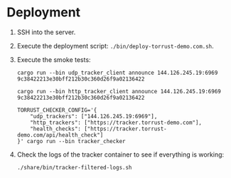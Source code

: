 # Deployment

1. SSH into the server.
2. Execute the deployment script: `./bin/deploy-torrust-demo.com.sh`.
3. Execute the smoke tests:

    ```console
    cargo run --bin udp_tracker_client announce 144.126.245.19:6969 9c38422213e30bff212b30c360d26f9a02136422

    cargo run --bin http_tracker_client announce 144.126.245.19:6969 9c38422213e30bff212b30c360d26f9a02136422

    TORRUST_CHECKER_CONFIG='{
        "udp_trackers": ["144.126.245.19:6969"],
        "http_trackers": ["https://tracker.torrust-demo.com"],
        "health_checks": ["https://tracker.torrust-demo.com/api/health_check"]
    }' cargo run --bin tracker_checker
    ```

4. Check the logs of the tracker container to see if everything is working:

    ```console
    ./share/bin/tracker-filtered-logs.sh
    ```
